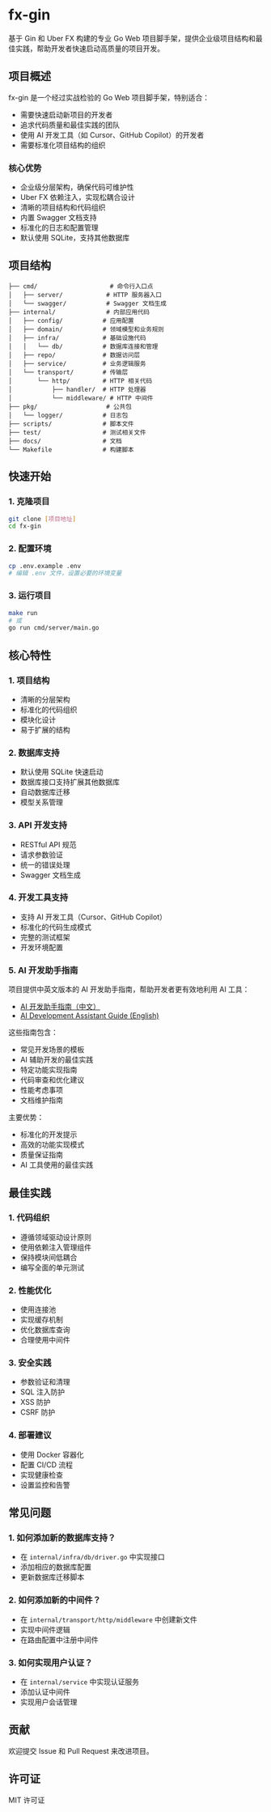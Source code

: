 # fx-gin

基于 Gin 和 Uber FX 构建的专业 Go Web 项目脚手架，提供企业级项目结构和最佳实践，帮助开发者快速启动高质量的项目开发。

## 项目概述

fx-gin 是一个经过实战检验的 Go Web 项目脚手架，特别适合：

- 需要快速启动新项目的开发者
- 追求代码质量和最佳实践的团队
- 使用 AI 开发工具（如 Cursor、GitHub Copilot）的开发者
- 需要标准化项目结构的组织

### 核心优势

- 企业级分层架构，确保代码可维护性
- Uber FX 依赖注入，实现松耦合设计
- 清晰的项目结构和代码组织
- 内置 Swagger 文档支持
- 标准化的日志和配置管理
- 默认使用 SQLite，支持其他数据库

## 项目结构

```
├── cmd/                    # 命令行入口点
│   ├── server/            # HTTP 服务器入口
│   └── swagger/           # Swagger 文档生成
├── internal/              # 内部应用代码
│   ├── config/           # 应用配置
│   ├── domain/           # 领域模型和业务规则
│   ├── infra/            # 基础设施代码
│   │   └── db/           # 数据库连接和管理
│   ├── repo/             # 数据访问层
│   ├── service/          # 业务逻辑服务
│   └── transport/        # 传输层
│       └── http/         # HTTP 相关代码
│           ├── handler/  # HTTP 处理器
│           └── middleware/ # HTTP 中间件
├── pkg/                   # 公共包
│   └── logger/           # 日志包
├── scripts/              # 脚本文件
├── test/                 # 测试相关文件
├── docs/                 # 文档
└── Makefile              # 构建脚本
```

## 快速开始

### 1. 克隆项目
```bash
git clone [项目地址]
cd fx-gin
```

### 2. 配置环境
```bash
cp .env.example .env
# 编辑 .env 文件，设置必要的环境变量
```

### 3. 运行项目
```bash
make run
# 或
go run cmd/server/main.go
```

## 核心特性

### 1. 项目结构
- 清晰的分层架构
- 标准化的代码组织
- 模块化设计
- 易于扩展的结构

### 2. 数据库支持
- 默认使用 SQLite 快速启动
- 数据库接口支持扩展其他数据库
- 自动数据库迁移
- 模型关系管理

### 3. API 开发支持
- RESTful API 规范
- 请求参数验证
- 统一的错误处理
- Swagger 文档生成

### 4. 开发工具支持
- 支持 AI 开发工具（Cursor、GitHub Copilot）
- 标准化的代码生成模式
- 完整的测试框架
- 开发环境配置

### 5. AI 开发助手指南
项目提供中英文版本的 AI 开发助手指南，帮助开发者更有效地利用 AI 工具：

- [AI 开发助手指南（中文）](docs/ai.md)
- [AI Development Assistant Guide (English)](docs/ai_en.md)

这些指南包含：
- 常见开发场景的模板
- AI 辅助开发的最佳实践
- 特定功能实现指南
- 代码审查和优化建议
- 性能考虑事项
- 文档维护指南

主要优势：
- 标准化的开发提示
- 高效的功能实现模式
- 质量保证指南
- AI 工具使用的最佳实践

## 最佳实践

### 1. 代码组织
- 遵循领域驱动设计原则
- 使用依赖注入管理组件
- 保持模块间低耦合
- 编写全面的单元测试

### 2. 性能优化
- 使用连接池
- 实现缓存机制
- 优化数据库查询
- 合理使用中间件

### 3. 安全实践
- 参数验证和清理
- SQL 注入防护
- XSS 防护
- CSRF 防护

### 4. 部署建议
- 使用 Docker 容器化
- 配置 CI/CD 流程
- 实现健康检查
- 设置监控和告警

## 常见问题

### 1. 如何添加新的数据库支持？
- 在 `internal/infra/db/driver.go` 中实现接口
- 添加相应的数据库配置
- 更新数据库迁移脚本

### 2. 如何添加新的中间件？
- 在 `internal/transport/http/middleware` 中创建新文件
- 实现中间件逻辑
- 在路由配置中注册中间件

### 3. 如何实现用户认证？
- 在 `internal/service` 中实现认证服务
- 添加认证中间件
- 实现用户会话管理

## 贡献

欢迎提交 Issue 和 Pull Request 来改进项目。

## 许可证

MIT 许可证 